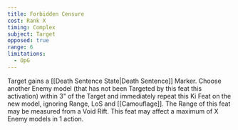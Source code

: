 ```yaml
---
title: Forbidden Censure
cost: Rank X
timing: Complex
subject: Target
opposed: true
range: 6
limitations:
  - OpG
---
```

Target gains a [[Death Sentence State|Death Sentence]] Marker.
Choose another Enemy model (that has not been Targeted by this feat this activation) within 3" of the Target and immediately repeat this Ki Feat on the new model, ignoring Range, LoS and [[Camouflage]].
The Range of this feat may be measured from a Void Rift.
This feat may affect a maximum of X Enemy models in 1 action.